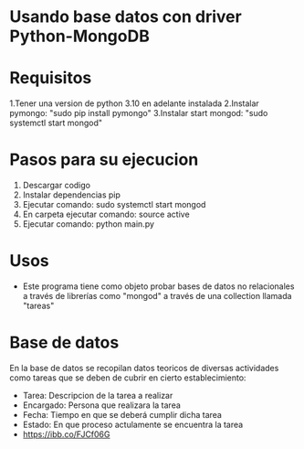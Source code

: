 # Usando base datos con driver Python-MongoDB

# Requisitos
1.Tener una version de python 3.10 en adelante instalada
2.Instalar pymongo: "sudo pip install pymongo"
3.Instalar start mongod: "sudo systemctl start mongod"


# Pasos para su ejecucion

1. Descargar codigo
2. Instalar dependencias pip
3. Ejecutar comando: sudo systemctl start mongod
4. En carpeta ejecutar comando: source active
5. Ejecutar comando: python main.py  

# Usos
- Este programa tiene como objeto probar bases de datos no relacionales a través de librerías como "mongod" a través de una collection llamada "tareas"


# Base de datos
En la base de datos se recopilan datos teoricos de diversas actividades como tareas que se deben de cubrir en cierto establecimiento:
- Tarea: Descripcion de la tarea a realizar
- Encargado: Persona que realizara la tarea
- Fecha: Tiempo en que se deberá cumplir dicha tarea
- Estado: En que proceso actulamente se encuentra la tarea
- https://ibb.co/FJCf06G

